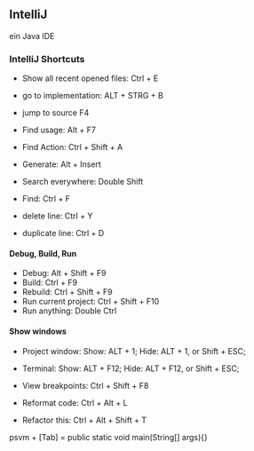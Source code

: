 ## IntelliJ
ein Java IDE


### IntelliJ Shortcuts
- Show all recent opened files: Ctrl + E
- go to implementation: ALT + STRG + B
- jump to source F4
- Find usage: Alt + F7
- Find Action: Ctrl + Shift + A
- Generate: Alt + Insert
- Search everywhere: Double Shift
- Find: Ctrl + F

- delete line: Ctrl + Y
- duplicate line: Ctrl + D

#### Debug, Build, Run
- Debug: Alt + Shift + F9
- Build: Ctrl + F9
- Rebuild: Ctrl + Shift + F9
- Run current project: Ctrl + Shift + F10
- Run anything: Double Ctrl

#### Show windows
- Project window: Show: ALT + 1; Hide: ALT + 1, or Shift + ESC;
- Terminal: Show: ALT + F12; Hide: ALT + F12, or Shift + ESC; 

- View breakpoints: Ctrl + Shift + F8


- Reformat code: Ctrl + Alt +  L
- Refactor this: Ctrl + Alt + Shift + T


psvm + [Tab] = public static void main(String[] args){}

